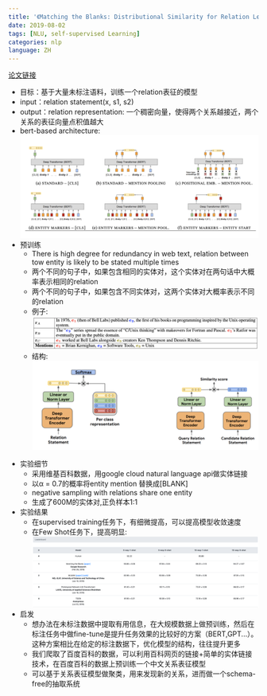 ```yaml
---
title: '《Matching the Blanks: Distributional Similarity for Relation Learning》'
date: 2019-08-02
tags: [NLU, self-supervised Learning]
categories: nlp
language: ZH
---
```


[论文链接](https://arxiv.org/pdf/1906.03158.pdf)

- 目标：基于大量未标注语料，训练一个relation表征的模型
- input：relation statement(x, s1, s2)
- output：relation representation: 一个稠密向量，使得两个关系越接近，两个关系的表征向量点积值越大
- bert-based architecture:![architecture](/images/mtb-image1.png)
- 预训练
    - There is high degree for redundancy in web text, relation between tow entity is likely to be stated multiple times
    - 两个不同的句子中，如果包含相同的实体对，这个实体对在两句话中大概率表示相同的relation
    - 两个不同的句子中，如果包含不同实体对，这两个实体对大概率表示不同的relation
    - 例子:![example](/images/mtb-image2.png)
    - 结构:![architecture1](/images/mtb-image3.png)
<!--more-->

- 实验细节
    - 采用维基百科数据，用google cloud natural language api做实体链接
    - 以α = 0.7的概率将entity mention 替换成[BLANK]
    - negative sampling with relations share one entity
    - 生成了600M的实体对,正负样本1:1
- 实验结果
    - 在supervised training任务下，有细微提高，可以提高模型收敛速度
    - 在Few Shot任务下，提高明显:![lead-board](/images/mtb-image4.png)
- 启发
    - 想办法在未标注数据中提取有用信息，在大规模数据上做预训练，然后在标注任务中做fine-tune是提升任务效果的比较好的方案（BERT,GPT...）。这种方案相比在给定的标注数据下，优化模型的结构，往往提升更多
    - 我们爬取了百度百科的数据，可以利用百科网页的链接+简单的实体链接技术，在百度百科的数据上预训练一个中文关系表征模型
    - 可以基于关系表征模型做聚类，用来发现新的关系，进而做一个schema-free的抽取系统

